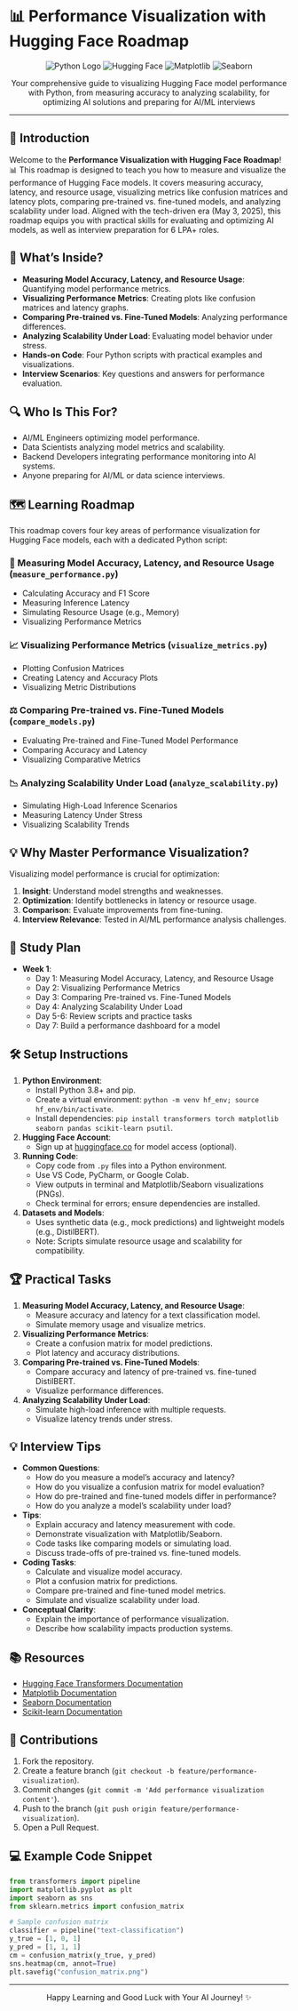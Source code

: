 # 📊 Performance Visualization with Hugging Face Roadmap

<div align="center">
  <img src="https://img.shields.io/badge/Python-3776AB?style=for-the-badge&logo=python&logoColor=white" alt="Python Logo" />
  <img src="https://img.shields.io/badge/Hugging%20Face-F9AB00?style=for-the-badge&logo=huggingface&logoColor=white" alt="Hugging Face" />
  <img src="https://img.shields.io/badge/Matplotlib-11557C?style=for-the-badge&logo=matplotlib&logoColor=white" alt="Matplotlib" />
  <img src="https://img.shields.io/badge/Seaborn-3776AB?style=for-the-badge&logo=python&logoColor=white" alt="Seaborn" />
</div>
<p align="center">Your comprehensive guide to visualizing Hugging Face model performance with Python, from measuring accuracy to analyzing scalability, for optimizing AI solutions and preparing for AI/ML interviews</p>

---

## 📖 Introduction

Welcome to the **Performance Visualization with Hugging Face Roadmap**! 📊 This roadmap is designed to teach you how to measure and visualize the performance of Hugging Face models. It covers measuring accuracy, latency, and resource usage, visualizing metrics like confusion matrices and latency plots, comparing pre-trained vs. fine-tuned models, and analyzing scalability under load. Aligned with the tech-driven era (May 3, 2025), this roadmap equips you with practical skills for evaluating and optimizing AI models, as well as interview preparation for 6 LPA+ roles.

## 🌟 What’s Inside?

- **Measuring Model Accuracy, Latency, and Resource Usage**: Quantifying model performance metrics.
- **Visualizing Performance Metrics**: Creating plots like confusion matrices and latency graphs.
- **Comparing Pre-trained vs. Fine-Tuned Models**: Analyzing performance differences.
- **Analyzing Scalability Under Load**: Evaluating model behavior under stress.
- **Hands-on Code**: Four Python scripts with practical examples and visualizations.
- **Interview Scenarios**: Key questions and answers for performance evaluation.

## 🔍 Who Is This For?

- AI/ML Engineers optimizing model performance.
- Data Scientists analyzing model metrics and scalability.
- Backend Developers integrating performance monitoring into AI systems.
- Anyone preparing for AI/ML or data science interviews.

## 🗺️ Learning Roadmap

This roadmap covers four key areas of performance visualization for Hugging Face models, each with a dedicated Python script:

### 📏 Measuring Model Accuracy, Latency, and Resource Usage (`measure_performance.py`)
- Calculating Accuracy and F1 Score
- Measuring Inference Latency
- Simulating Resource Usage (e.g., Memory)
- Visualizing Performance Metrics

### 📈 Visualizing Performance Metrics (`visualize_metrics.py`)
- Plotting Confusion Matrices
- Creating Latency and Accuracy Plots
- Visualizing Metric Distributions

### ⚖️ Comparing Pre-trained vs. Fine-Tuned Models (`compare_models.py`)
- Evaluating Pre-trained and Fine-Tuned Model Performance
- Comparing Accuracy and Latency
- Visualizing Comparative Metrics

### 📉 Analyzing Scalability Under Load (`analyze_scalability.py`)
- Simulating High-Load Inference Scenarios
- Measuring Latency Under Stress
- Visualizing Scalability Trends

## 💡 Why Master Performance Visualization?

Visualizing model performance is crucial for optimization:
1. **Insight**: Understand model strengths and weaknesses.
2. **Optimization**: Identify bottlenecks in latency or resource usage.
3. **Comparison**: Evaluate improvements from fine-tuning.
4. **Interview Relevance**: Tested in AI/ML performance analysis challenges.

## 📆 Study Plan

- **Week 1**:
  - Day 1: Measuring Model Accuracy, Latency, and Resource Usage
  - Day 2: Visualizing Performance Metrics
  - Day 3: Comparing Pre-trained vs. Fine-Tuned Models
  - Day 4: Analyzing Scalability Under Load
  - Day 5-6: Review scripts and practice tasks
  - Day 7: Build a performance dashboard for a model

## 🛠️ Setup Instructions

1. **Python Environment**:
   - Install Python 3.8+ and pip.
   - Create a virtual environment: `python -m venv hf_env; source hf_env/bin/activate`.
   - Install dependencies: `pip install transformers torch matplotlib seaborn pandas scikit-learn psutil`.
2. **Hugging Face Account**:
   - Sign up at [huggingface.co](https://huggingface.co/) for model access (optional).
3. **Running Code**:
   - Copy code from `.py` files into a Python environment.
   - Use VS Code, PyCharm, or Google Colab.
   - View outputs in terminal and Matplotlib/Seaborn visualizations (PNGs).
   - Check terminal for errors; ensure dependencies are installed.
4. **Datasets and Models**:
   - Uses synthetic data (e.g., mock predictions) and lightweight models (e.g., DistilBERT).
   - Note: Scripts simulate resource usage and scalability for compatibility.

## 🏆 Practical Tasks

1. **Measuring Model Accuracy, Latency, and Resource Usage**:
   - Measure accuracy and latency for a text classification model.
   - Simulate memory usage and visualize metrics.
2. **Visualizing Performance Metrics**:
   - Create a confusion matrix for model predictions.
   - Plot latency and accuracy distributions.
3. **Comparing Pre-trained vs. Fine-Tuned Models**:
   - Compare accuracy and latency of pre-trained vs. fine-tuned DistilBERT.
   - Visualize performance differences.
4. **Analyzing Scalability Under Load**:
   - Simulate high-load inference with multiple requests.
   - Visualize latency trends under stress.

## 💡 Interview Tips

- **Common Questions**:
  - How do you measure a model’s accuracy and latency?
  - How do you visualize a confusion matrix for model evaluation?
  - How do pre-trained and fine-tuned models differ in performance?
  - How do you analyze a model’s scalability under load?
- **Tips**:
  - Explain accuracy and latency measurement with code.
  - Demonstrate visualization with Matplotlib/Seaborn.
  - Code tasks like comparing models or simulating load.
  - Discuss trade-offs of pre-trained vs. fine-tuned models.
- **Coding Tasks**:
  - Calculate and visualize model accuracy.
  - Plot a confusion matrix for predictions.
  - Compare pre-trained and fine-tuned model metrics.
  - Simulate and visualize scalability under load.
- **Conceptual Clarity**:
  - Explain the importance of performance visualization.
  - Describe how scalability impacts production systems.

## 📚 Resources

- [Hugging Face Transformers Documentation](https://huggingface.co/docs/transformers/)
- [Matplotlib Documentation](https://matplotlib.org/stable/contents.html)
- [Seaborn Documentation](https://seaborn.pydata.org/)
- [Scikit-learn Documentation](https://scikit-learn.org/stable/)

## 🤝 Contributions

1. Fork the repository.
2. Create a feature branch (`git checkout -b feature/performance-visualization`).
3. Commit changes (`git commit -m 'Add performance visualization content'`).
4. Push to the branch (`git push origin feature/performance-visualization`).
5. Open a Pull Request.

## 💻 Example Code Snippet

```python
from transformers import pipeline
import matplotlib.pyplot as plt
import seaborn as sns
from sklearn.metrics import confusion_matrix

# Sample confusion matrix
classifier = pipeline("text-classification")
y_true = [1, 0, 1]
y_pred = [1, 1, 1]
cm = confusion_matrix(y_true, y_pred)
sns.heatmap(cm, annot=True)
plt.savefig("confusion_matrix.png")
```

---

<div align="center">
  <p>Happy Learning and Good Luck with Your AI Journey! ✨</p>
</div>